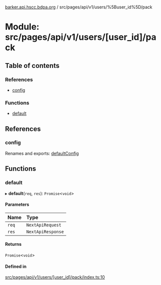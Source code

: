 [barker.api.hscc.bdpa.org][1] / src/pages/api/v1/users/%5Buser_id%5D/pack

# Module: src/pages/api/v1/users/\[user_id]/pack

## Table of contents

### References

- [config][2]

### Functions

- [default][3]

## References

### config

Renames and exports: [defaultConfig][4]

## Functions

### default

▸ **default**(`req`, `res`): `Promise`<`void`>

#### Parameters

| Name  | Type              |
| :---- | :---------------- |
| `req` | `NextApiRequest`  |
| `res` | `NextApiResponse` |

#### Returns

`Promise`<`void`>

#### Defined in

[src/pages/api/v1/users/\[user_id\]/pack/index.ts:10][5]

[1]: ../README.md
[2]: src_pages_api_v1_users__user_id__pack.md#config
[3]: src_pages_api_v1_users__user_id__pack.md#default
[4]: src_backend_middleware.md#defaultconfig

[5]:
https://github.com/nhscc/barker.api.hscc.bdpa.org/blob/86fb7f5/src/pages/api/v1/users/[user_id]/pack/index.ts#L10
